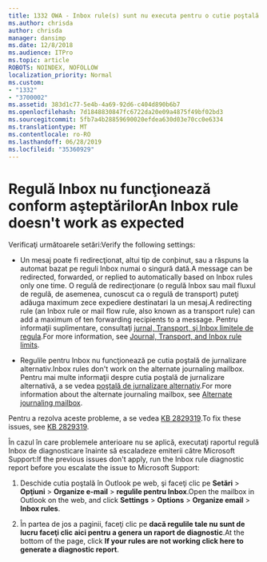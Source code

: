 ```yaml
---
title: 1332 OWA - Inbox rule(s) sunt nu executa pentru o cutie poştală
ms.author: chrisda
author: chrisda
manager: dansimp
ms.date: 12/8/2018
ms.audience: ITPro
ms.topic: article
ROBOTS: NOINDEX, NOFOLLOW
localization_priority: Normal
ms.custom:
- "1332"
- "3700002"
ms.assetid: 383d1c77-5e4b-4a69-92d6-c404d890b6b7
ms.openlocfilehash: 7d1848830847fc6722da20e09a4875f49bf02bd3
ms.sourcegitcommit: 5fb7a4b28859690020efdea630d03e70cc0e6334
ms.translationtype: MT
ms.contentlocale: ro-RO
ms.lasthandoff: 06/28/2019
ms.locfileid: "35360929"
---
```

# <a name="an-inbox-rule-doesnt-work-as-expected"></a><span data-ttu-id="a9cc0-102">Regulă Inbox nu funcţionează conform aşteptărilor</span><span class="sxs-lookup"><span data-stu-id="a9cc0-102">An Inbox rule doesn't work as expected</span></span>

<span data-ttu-id="a9cc0-103">Verificaţi următoarele setări:</span><span class="sxs-lookup"><span data-stu-id="a9cc0-103">Verify the following settings:</span></span>

- <span data-ttu-id="a9cc0-104">Un mesaj poate fi redirecţionat, altui tip de conþinut, sau a răspuns la automat bazat pe reguli Inbox numai o singură dată.</span><span class="sxs-lookup"><span data-stu-id="a9cc0-104">A message can be redirected, forwarded, or replied to automatically based on Inbox rules only one time.</span></span> <span data-ttu-id="a9cc0-105">O regulă de redirecţionare (o regulă Inbox sau mail fluxul de regulă, de asemenea, cunoscut ca o regulă de transport) puteţi adăuga maximum zece expediere destinatari la un mesaj.</span><span class="sxs-lookup"><span data-stu-id="a9cc0-105">A redirecting rule (an Inbox rule or mail flow rule, also known as a transport rule) can add a maximum of ten forwarding recipients to a message.</span></span> <span data-ttu-id="a9cc0-106">Pentru informaţii suplimentare, consultaţi [jurnal, Transport, şi Inbox limitele de regula](https://docs.microsoft.com/office365/servicedescriptions/exchange-online-service-description/exchange-online-limits).</span><span class="sxs-lookup"><span data-stu-id="a9cc0-106">For more information, see [Journal, Transport, and Inbox rule limits](https://docs.microsoft.com/office365/servicedescriptions/exchange-online-service-description/exchange-online-limits).</span></span>

- <span data-ttu-id="a9cc0-107">Regulile pentru Inbox nu funcţionează pe cutia poştală de jurnalizare alternativ.</span><span class="sxs-lookup"><span data-stu-id="a9cc0-107">Inbox rules don't work on the alternate journaling mailbox.</span></span> <span data-ttu-id="a9cc0-108">Pentru mai multe informaţii despre cutia poştală de jurnalizare alternativă, a se vedea [poştală de jurnalizare alternativ](https://docs.microsoft.com/Exchange/security-and-compliance/journaling/journaling#alternate-journaling-mailbox).</span><span class="sxs-lookup"><span data-stu-id="a9cc0-108">For more information about the alternate journaling mailbox, see [Alternate journaling mailbox](https://docs.microsoft.com/Exchange/security-and-compliance/journaling/journaling#alternate-journaling-mailbox).</span></span>

<span data-ttu-id="a9cc0-109">Pentru a rezolva aceste probleme, a se vedea [KB 2829319](https://support.microsoft.com/kb/2829319).</span><span class="sxs-lookup"><span data-stu-id="a9cc0-109">To fix these issues, see [KB 2829319](https://support.microsoft.com/kb/2829319).</span></span>

<span data-ttu-id="a9cc0-110">În cazul în care problemele anterioare nu se aplică, executaţi raportul regulă Inbox de diagnosticare înainte să escaladeze emiterii către Microsoft Support:</span><span class="sxs-lookup"><span data-stu-id="a9cc0-110">If the previous issues don't apply, run the Inbox rule diagnostic report before you escalate the issue to Microsoft Support:</span></span>

1. <span data-ttu-id="a9cc0-111">Deschide cutia poştală în Outlook pe web, şi faceţi clic pe **Setări** \> **Opţiuni** \> **Organize e-mail** \> **regulile pentru Inbox**.</span><span class="sxs-lookup"><span data-stu-id="a9cc0-111">Open the mailbox in Outlook on the web, and click **Settings** \> **Options** \> **Organize email** \> **Inbox rules**.</span></span>

2. <span data-ttu-id="a9cc0-112">În partea de jos a paginii, faceţi clic pe **dacă regulile tale nu sunt de lucru faceţi clic aici pentru a genera un raport de diagnostic**.</span><span class="sxs-lookup"><span data-stu-id="a9cc0-112">At the bottom of the page, click **If your rules are not working click here to generate a diagnostic report**.</span></span>
